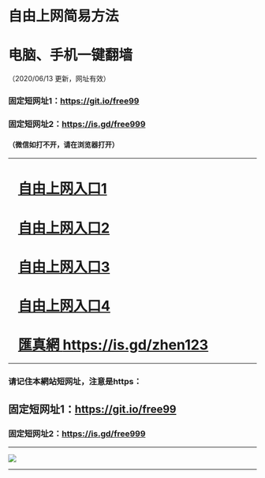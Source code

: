 # 自由上网简易方法

# 电脑、手机一键翻墙

（2020/06/13 更新，网址有效）

### 固定短网址1：https://git.io/free99

### 固定短网址2：https://is.gd/free999

#### （微信如打不开，请在浏览器打开）


***


# &nbsp;&nbsp; <a href="https://github.com/jyg66/4/wiki" target="_blank">自由上网入口1</a>

# &nbsp;&nbsp; <a href="https://github.com/djerb2399/www/blob/master/README.md" target="_blank">自由上网入口2</a>

# &nbsp;&nbsp; <a href="https://github.com/begood0513/goodnews/blob/master/README.md" target="_blank">自由上网入口3</a>

# &nbsp;&nbsp; <a href="https://github.com/odoor3/oo/blob/master/README.md" target="_blank">自由上网入口4</a>

# &nbsp;&nbsp; <a href="https://shallwe20.com/entrance?uid=0000142266" target="_blank">匯真網 https://is.gd/zhen123</a>


***

### 请记住本網站短网址，注意是https：

##  固定短网址1：https://git.io/free99

### 固定短网址2：https://is.gd/free999

***


<p><img src="https://free99.s3-us-west-1.amazonaws.com/free99.jpg"></p> 

<p></p>

***


